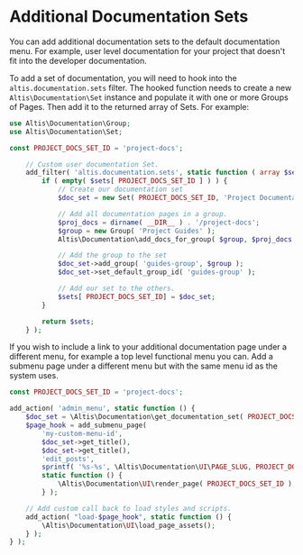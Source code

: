 # Additional Documentation Sets

You can add additional documentation sets to the default documentation menu. For example, user level documentation for
your project that doesn't fit into the developer documentation.

To add a set of documentation, you will need to hook into the `altis.documentation.sets` filter. The hooked function
needs to create a new `Altis\Documentation\Set` instance and populate it with one or more Groups of Pages. Then add it
to the returned array of Sets. For example:

```php
use Altis\Documentation\Group;
use Altis\Documentation\Set;

const PROJECT_DOCS_SET_ID = 'project-docs';

	// Custom user documentation Set.
	add_filter( 'altis.documentation.sets', static function ( array $sets ) {
		if ( empty( $sets[ PROJECT_DOCS_SET_ID ] ) ) {
			// Create our documentation set
			$doc_set = new Set( PROJECT_DOCS_SET_ID, 'Project Documentation' );

			// Add all documentation pages in a group.
			$proj_docs = dirname( __DIR__ ) . '/project-docs';
			$group = new Group( 'Project Guides' );
			Altis\Documentation\add_docs_for_group( $group, $proj_docs );

			// Add the group to the set
			$doc_set->add_group( 'guides-group', $group );
			$doc_set->set_default_group_id( 'guides-group' );

			// Add our set to the others.
			$sets[ PROJECT_DOCS_SET_ID] = $doc_set;
		}

		return $sets;
	} );

```

If you wish to include a link to your additional documentation page under a different menu, for example a top level
functional menu you can. Add a submenu page under a different menu but with the same menu id as the system uses.

```php
const PROJECT_DOCS_SET_ID = 'project-docs';

add_action( 'admin_menu', static function () {
	$doc_set = \Altis\Documentation\get_documentation_set( PROJECT_DOCS_SET_ID );
	$page_hook = add_submenu_page(
		'my-custom-menu-id',
		$doc_set->get_title(),
		$doc_set->get_title(),
		'edit_posts',
		sprintf( '%s-%s', \Altis\Documentation\UI\PAGE_SLUG, PROJECT_DOCS_SET_ID ),
		static function () {
			\Altis\Documentation\UI\render_page( PROJECT_DOCS_SET_ID );
		} );

	// Add custom call back to load styles and scripts.
	add_action( "load-$page_hook", static function () {
		\Altis\Documentation\UI\load_page_assets();
	} );
} );
```
